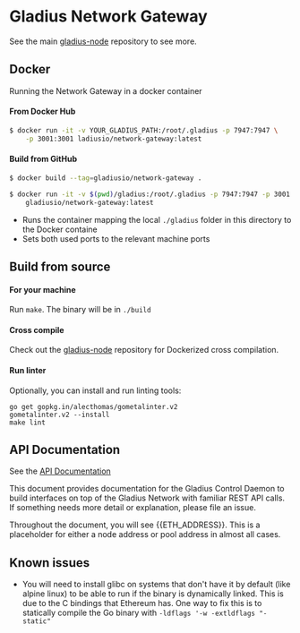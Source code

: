 # Gladius Network Gateway

See the main [gladius-node](https://github.com/gladiusio/gladius-node) repository to see more.

## Docker
Running the Network Gateway in a docker container

#### From Docker Hub

```bash
$ docker run -it -v YOUR_GLADIUS_PATH:/root/.gladius -p 7947:7947 \
    -p 3001:3001 ladiusio/network-gateway:latest
```

#### Build from GitHub

```bash
$ docker build --tag=gladiusio/network-gateway .

$ docker run -it -v $(pwd)/gladius:/root/.gladius -p 7947:7947 -p 3001:3001 \
    gladiusio/network-gateway:latest
```
* Runs the container mapping the local `./gladius` folder in this directory to the Docker containe
* Sets both used ports to the relevant machine ports

## Build from source

#### For your machine
Run `make`. The binary will be in `./build`

#### Cross compile
Check out the [gladius-node](https://github.com/gladiusio/gladius-node) repository for Dockerized cross compilation.

#### Run linter

Optionally, you can install and run linting tools:

```shell
go get gopkg.in/alecthomas/gometalinter.v2
gometalinter.v2 --install
make lint
```

## API Documentation

See the [API Documentation](./apidocs/APIDOCS.MD)

This document provides documentation for the Gladius Control Daemon to build interfaces on top of the Gladius Network with familiar REST API calls. If something needs more detail or explanation, please file an issue.

Throughout the document, you will see {{ETH_ADDRESS}}. This is a placeholder for either a node address or pool address in almost all cases.

## Known issues

-   You will need to install glibc on systems that don't have it by default (like
    alpine linux) to be able to run if the binary is dynamically linked. This is due to the C bindings that Ethereum 
    has. One way to fix this is to statically compile the Go binary with `-ldflags '-w -extldflags "-static"`
